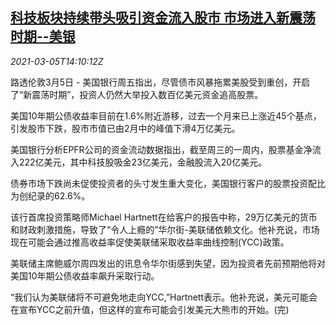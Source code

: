 <!--1614954196000-->
[科技板块持续带头吸引资金流入股市 市场进入新震荡时期--美银](https://cn.reuters.com/article/boa-us-bond-yield-stock-0305-idCNKCS2AX1M8)
------

<div><i>2021-03-05T14:10:12Z</i></div><p>路透伦敦3月5日 - 美国银行周五指出，尽管债市风暴拖累美股受到重创，开启了“新震荡时期”，投资人仍然大举投入数百亿美元资金追高股票。</p><p>美国10年期公债收益率目前在1.6%附近游移，过去一个月来已上涨近45个基点，引发股市下跌，股市市值已由2月中的峰值下滑4万亿美元。</p><p>美国银行分析EPFR公司的资金流动数据指出，截至周三的一周内，股票基金净流入222亿美元，其中科技股吸金23亿美元，金融股流入20亿美元。</p><p>债券市场下跌尚未促使投资者的头寸发生重大变化，美国银行客户的股票投资配比为创纪录的62.6%。</p><p>该行首席投资策略师Michael Hartnett在给客户的报告中称，29万亿美元的货币和财政刺激措施，导致了“令人上瘾的”华尔街-美联储依赖文化。他补充说，市场现在可能会通过推高收益率促使美联储采取收益率曲线控制(YCC)政策。</p><p>美联储主席鲍威尔周四发出的讯息令华尔街感到失望，因为投资者先前预期他将对美国10年期公债收益率飙升采取行动。</p><p>“我们认为美联储将不可避免地走向YCC,”Hartnett表示。他补充说，美元可能会在宣布YCC之前升值，但这样的宣布可能会引发美元大熊市的开始。(完)</p>
